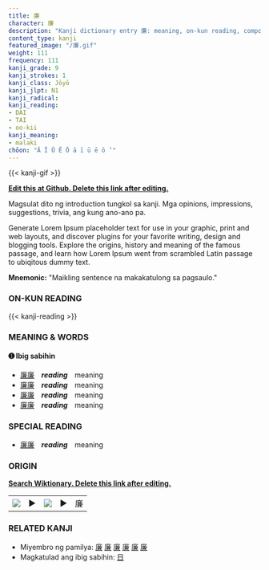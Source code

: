 ```yaml
---
title: 廉
character: 廉
description: "Kanji dictionary entry 廉: meaning, on-kun reading, compounds, origin, related kanji"
content_type: kanji
featured_image: "/廉.gif"
weight: 111
frequency: 111
kanji_grade: 9
kanji_strokes: 1
kanji_class: Jōyō
kanji_jlpt: N1
kanji_radical: 
kanji_reading: 
- DAI
- TAI
- oo-kii
kanji_meaning:
- malaki
chōon: "Ā Ī Ū Ē Ō ā ī ū ē ō ’"
---
```

[//]: # (Don't edit the line below. Kanji animated GIF code is automatically generated.)
{{< kanji-gif >}}

[//]: # (Edit below this line.)

**[Edit this at Github. Delete this link after editing.](https://github.com/tim0g/tim/tree/main/content/kanji/廉/index.md)**

Magsulat dito ng introduction tungkol sa kanji. Mga opinions, impressions, suggestions, trivia, ang kung ano-ano pa.

Generate Lorem Ipsum placeholder text for use in your graphic, print and web layouts, and discover plugins for your favorite writing, design and blogging tools. Explore the origins, history and meaning of the famous passage, and learn how Lorem Ipsum went from scrambled Latin passage to ubiqitous dummy text.
 
**Mnemonic:** "Maikling sentence na makakatulong sa pagsaulo."

### ON-KUN READING

[//]: # (Don't edit the line below. ON-KUN READING code is automatically generated.)
{{< kanji-reading >}}

### MEANING & WORDS

#### ➊ **Ibig sabihin**
  - [廉](../廉)[廉](../廉)　***reading***　meaning
  - [廉](../廉)[廉](../廉)　***reading***　meaning
  - [廉](../廉)[廉](../廉)　***reading***　meaning
  - [廉](../廉)[廉](../廉)　***reading***　meaning

### SPECIAL READING
  - [廉](../廉)[廉](../廉)　***reading***　meaning

### ORIGIN

**[Search Wiktionary. Delete this link after editing.](https://wiktionary.org/wiki/廉)**
<table class="kanji-table"><tr><td>
<img src="60px-廉-bronze.svg.png">
</td><td>▶</td><td>
<img src="60px-廉-oracle.svg.png">
</td><td>▶</td>
<td class="kanji-origin">廉</td>
</tr></table>

### RELATED KANJI
- Miyembro ng pamilya: [廉](../廉) [廉](../廉) [廉](../廉) [廉](../廉) [廉](../廉) [廉](../廉)
- Magkatulad ang ibig sabihin: [日](../日)
